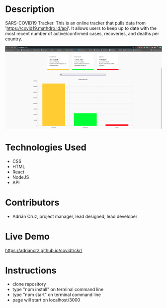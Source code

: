 # Description
SARS-COVID19 Tracker. This is an online tracker that pulls data from 'https://covid19.mathdro.id/api'. It allows users to keep up to date with the most recent number of active/confirmed cases, recoveries, and deaths per country.

<img src= "https://github.com/adriancrz/covidtrckr/blob/master/src/images/screenshot.png">

# Technologies Used
- CSS
- HTML
- React
- NodeJS
- API

# Contributors
- Adrián Cruz, project manager, lead designed, lead developer

# Live Demo
https://adriancrz.github.io/covidtrckr/

# Instructions
- clone repository
- type "npm install" on terminal command line
- type "npm start" on terminal command line
- page will start on localhost/3000
